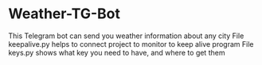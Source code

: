 # Weather-TG-Bot
This Telegram bot can send you weather information about any city
File keepalive.py helps to connect project to monitor to keep alive program
File keys.py shows what key you need to have, and where to get them
